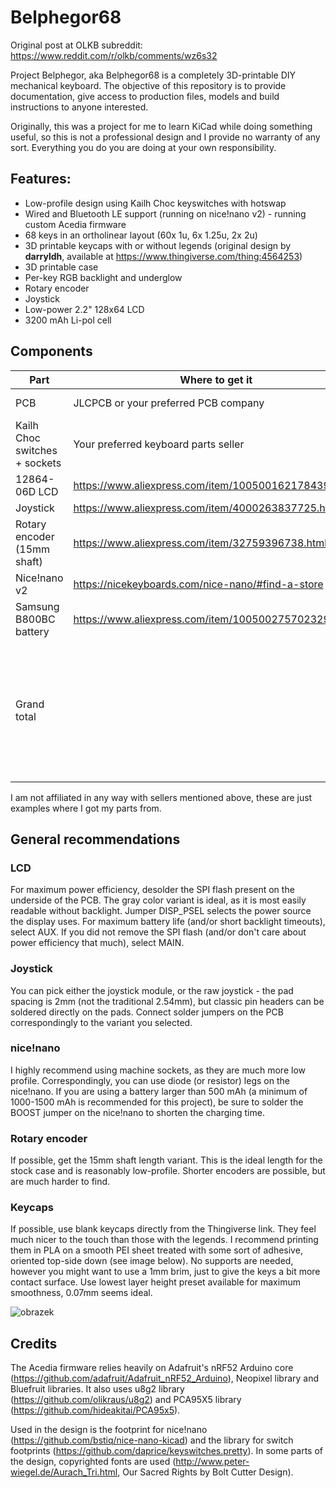 # Belphegor68

Original post at OLKB subreddit: https://www.reddit.com/r/olkb/comments/wz6s32

Project Belphegor, aka Belphegor68 is a completely 3D-printable DIY mechanical keyboard. The objective of this repository is to provide documentation, give access to production files, models and build instructions to anyone interested.

Originally, this was a project for me to learn KiCad while doing something useful, so this is not a professional design and I provide no warranty of any sort. Everything you do you are doing at your own responsibility.


## Features:

- Low-profile design using Kailh Choc keyswitches with hotswap
- Wired and Bluetooth LE support (running on nice!nano v2) - running custom Acedia firmware
- 68 keys in an ortholinear layout (60x 1u, 6x 1.25u, 2x 2u)
- 3D printable keycaps with or without legends (original design by **darryldh**, available at https://www.thingiverse.com/thing:4564253)
- 3D printable case
- Per-key RGB backlight and underglow
- Rotary encoder
- Joystick
- Low-power 2.2" 128x64 LCD
- 3200 mAh Li-pol cell

## Components

| Part | Where to get it | Price |
| ---- | --------------- | ----- |
| PCB | JLCPCB or your preferred PCB company | 74$ per 2 PCBs |
| Kailh Choc switches + sockets | Your preferred keyboard parts seller | 62$ |
| 12864-06D LCD | https://www.aliexpress.com/item/1005001621784395.html | 4$ |
| Joystick | https://www.aliexpress.com/item/4000263837725.html | 3$ |
| Rotary encoder (15mm shaft) | https://www.aliexpress.com/item/32759396738.html | 1$ |
| Nice!nano v2 | https://nicekeyboards.com/nice-nano/#find-a-store |  26$ |
| Samsung B800BC battery | https://www.aliexpress.com/item/1005002757023296.html | 8$ |
| Grand total |  | 141$ (my build was ~160-170$ due to taxes and shipping costs) |

I am not affiliated in any way with sellers mentioned above, these are just examples where I got my parts from.

## General recommendations
### LCD
For maximum power efficiency, desolder the SPI flash present on the underside of the PCB. The gray color variant is ideal, as it is most easily readable without backlight.
Jumper DISP_PSEL selects the power source the display uses. For maximum battery life (and/or short backlight timeouts), select AUX. If you did not remove the SPI flash (and/or don't care about power efficiency that much), select MAIN.

### Joystick
You can pick either the joystick module, or the raw joystick - the pad spacing is 2mm (not the traditional 2.54mm), but classic pin headers can be soldered directly on the pads. Connect solder jumpers on the PCB correspondingly to the variant you selected.

### nice!nano
I highly recommend using machine sockets, as they are much more low profile. Correspondingly, you can use diode (or resistor) legs on the nice!nano. If you are using a battery larger than 500 mAh (a minimum of 1000-1500 mAh is recommended for this project), be sure to solder the BOOST jumper on the nice!nano to shorten the charging time.

### Rotary encoder
If possible, get the 15mm shaft length variant. This is the ideal length for the stock case and is reasonably low-profile. Shorter encoders are possible, but are much harder to find.

### Keycaps
If possible, use blank keycaps directly from the Thingiverse link. They feel much nicer to the touch than those with the legends. I recommend printing them in PLA on a smooth PEI sheet treated with some sort of adhesive, oriented top-side down (see image below). No supports are needed, however you might want to use a 1mm brim, just to give the keys a bit more contact surface. Use lowest layer height preset available for maximum smoothness, 0.07mm seems ideal.

![obrazek](https://user-images.githubusercontent.com/16986988/188282542-0e87de21-b97e-4f2c-95eb-53202298870c.png)

## Credits

The Acedia firmware relies heavily on Adafruit's nRF52 Arduino core (https://github.com/adafruit/Adafruit_nRF52_Arduino), Neopixel library and Bluefruit libraries. It also uses u8g2 library (https://github.com/olikraus/u8g2) and PCA95X5 library (https://github.com/hideakitai/PCA95x5).

Used in the design is the footprint for nice!nano (https://github.com/bstiq/nice-nano-kicad) and the library for switch footprints (https://github.com/daprice/keyswitches.pretty). In some parts of the design, copyrighted fonts are used (http://www.peter-wiegel.de/Aurach_Tri.html, Our Sacred Rights by Bolt Cutter Design).

